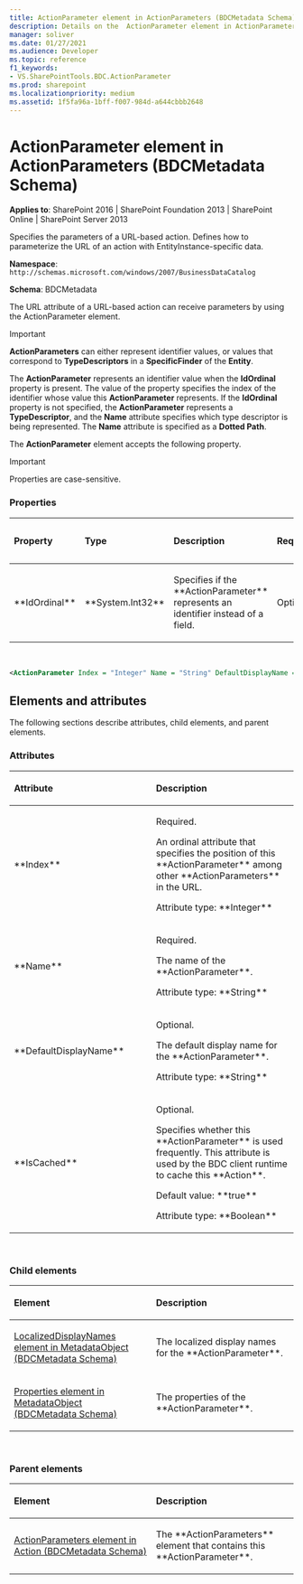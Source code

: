 ```yaml
---
title: ActionParameter element in ActionParameters (BDCMetadata Schema)
description: Details on the  ActionParameter element in ActionParameters (BDCMetadata Schema)
manager: soliver
ms.date: 01/27/2021
ms.audience: Developer
ms.topic: reference
f1_keywords:
- VS.SharePointTools.BDC.ActionParameter
ms.prod: sharepoint
ms.localizationpriority: medium
ms.assetid: 1f5fa96a-1bff-f007-984d-a644cbbb2648
---
```


# ActionParameter element in ActionParameters (BDCMetadata Schema)

**Applies to**: SharePoint 2016 | SharePoint Foundation 2013 | SharePoint Online | SharePoint Server 2013

Specifies the parameters of a URL-based action. Defines how to parameterize the URL of an action with EntityInstance-specific data.

**Namespace**: `http://schemas.microsoft.com/windows/2007/BusinessDataCatalog`

**Schema**: BDCMetadata

The URL attribute of a URL-based action can receive parameters by using the ActionParameter element.

> [!IMPORTANT] 
> **ActionParameters** can either represent identifier values, or values that correspond to **TypeDescriptors** in a **SpecificFinder** of the **Entity**. 
> 
> The **ActionParameter** represents an identifier value when the **IdOrdinal** property is present. The value of the property specifies the index of the identifier whose value this **ActionParameter** represents. If the **IdOrdinal** property is not specified, the **ActionParameter** represents a **TypeDescriptor**, and the **Name** attribute specifies which type descriptor is being represented. The **Name** attribute is specified as a **Dotted Path**.

The **ActionParameter** element accepts the following property.

> [!IMPORTANT] 
> Properties are case-sensitive.

### Properties

<table>
<colgroup>
<col width="16%" />
<col width="16%" />
<col width="16%" />
<col width="16%" />
<col width="16%" />
<col width="16%" />
</colgroup>
<thead>
<tr class="header">
<th align="left"><p>Property</p></th>
<th align="left"><p>Type</p></th>
<th align="left"><p>Description</p></th>
<th align="left"><p>Required</p></th>
<th align="left"><p>Default Value</p></th>
<th align="left"><p>Limits/Accepted Values</p></th>
</tr>
</thead>
<tbody>
<tr class="odd">
<td align="left"><p>**IdOrdinal**</p></td>
<td align="left"><p>**System.Int32**</p></td>
<td align="left"><p>Specifies if the **ActionParameter** represents an identifier instead of a field.</p></td>
<td align="left"><p>Optional</p></td>
<td align="left"><p></p></td>
<td align="left"><p></p></td>
</tr>
</tbody>
</table>

<br/>

```XML
<ActionParameter Index = "Integer" Name = "String" DefaultDisplayName = "String" IsCached = "Boolean"> </ActionParameter>
```

## Elements and attributes

The following sections describe attributes, child elements, and parent elements.

### Attributes

<table>
<colgroup>
<col width="50%" />
<col width="50%" />
</colgroup>
<thead>
<tr class="header">
<th align="left"><p>Attribute</p></th>
<th align="left"><p>Description</p></th>
</tr>
</thead>
<tbody>
<tr class="odd">
<td align="left"><p>**Index**</p></td>
<td align="left"><p>Required.</p>
<p>An ordinal attribute that specifies the position of this **ActionParameter** among other **ActionParameters** in the URL.</p>
<p>Attribute type: **Integer**</p></td>
</tr>
<tr class="even">
<td align="left"><p>**Name**</p></td>
<td align="left"><p>Required.</p>
<p>The name of the **ActionParameter**.</p>
<p>Attribute type: **String**</p></td>
</tr>
<tr class="odd">
<td align="left"><p>**DefaultDisplayName**</p></td>
<td align="left"><p>Optional.</p>
<p>The default display name for the **ActionParameter**.</p>
<p>Attribute type: **String**</p></td>
</tr>
<tr class="even">
<td align="left"><p>**IsCached**</p></td>
<td align="left"><p>Optional.</p>
<p>Specifies whether this **ActionParameter** is used frequently. This attribute is used by the BDC client runtime to cache this **Action**.</p>
<p>Default value: **true**</p>
<p>Attribute type: **Boolean**</p></td>
</tr>
</tbody>
</table>

<br/>

### Child elements

<table>
<colgroup>
<col width="50%" />
<col width="50%" />
</colgroup>
<thead>
<tr class="header">
<th align="left"><p>Element</p></th>
<th align="left"><p>Description</p></th>
</tr>
</thead>
<tbody>
<tr class="odd">
<td align="left"><p><a href="localizeddisplaynames-element-in-metadataobject-bdcmetadata-schema.md">LocalizedDisplayNames element in MetadataObject (BDCMetadata Schema)</a></p></td>
<td align="left"><p>The localized display names for the **ActionParameter**.</p></td>
</tr>
<tr class="even">
<td align="left"><p><a href="properties-element-in-metadataobject-bdcmetadata-schema.md">Properties element in MetadataObject (BDCMetadata Schema)</a></p></td>
<td align="left"><p>The properties of the **ActionParameter**.</p></td>
</tr>
</tbody>
</table>

<br/>

### Parent elements

<table>
<colgroup>
<col width="50%" />
<col width="50%" />
</colgroup>
<thead>
<tr class="header">
<th align="left"><p>Element</p></th>
<th align="left"><p>Description</p></th>
</tr>
</thead>
<tbody>
<tr class="odd">
<td align="left"><p><a href="actionparameters-element-in-action-bdcmetadata-schema.md">ActionParameters element in Action (BDCMetadata Schema)</a></p></td>
<td align="left"><p>The **ActionParameters** element that contains this **ActionParameter**.</p></td>
</tr>
</tbody>
</table>








